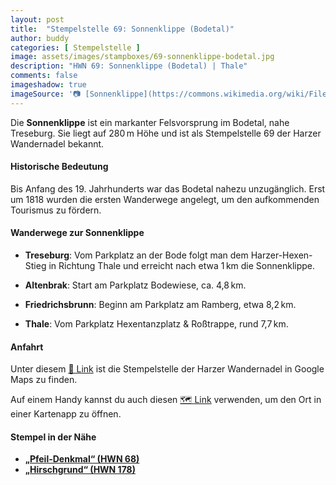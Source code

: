 ```yaml
---
layout: post
title:  "Stempelstelle 69: Sonnenklippe (Bodetal)"
author: buddy
categories: [ Stempelstelle ]
image: assets/images/stampboxes/69-sonnenklippe-bodetal.jpg
description: "HWN 69: Sonnenklippe (Bodetal) | Thale"
comments: false
imageshadow: true
imageSource: '📷 [Sonnenklippe](https://commons.wikimedia.org/wiki/File:Sonnenklippe.jpg) von <a href="//commons.wikimedia.org/wiki/User:B.Thomas95" title="User:B.Thomas95">Thomas Binder</a> unter Lizenz [CC BY-SA 4.0](https://creativecommons.org/licenses/by-sa/4.0)'
---
```


Die **Sonnenklippe** ist ein markanter Felsvorsprung im Bodetal, nahe Treseburg. Sie liegt auf 280 m Höhe und ist als Stempelstelle 69 der Harzer Wandernadel bekannt.

#### Historische Bedeutung

Bis Anfang des 19. Jahrhunderts war das Bodetal nahezu unzugänglich. Erst um 1818 wurden die ersten Wanderwege angelegt, um den aufkommenden Tourismus zu fördern.

#### Wanderwege zur Sonnenklippe

- **Treseburg**: Vom Parkplatz an der Bode folgt man dem Harzer-Hexen-Stieg in Richtung Thale und erreicht nach etwa 1 km die Sonnenklippe.

- **Altenbrak**: Start am Parkplatz Bodewiese, ca. 4,8 km.

- **Friedrichsbrunn**: Beginn am Parkplatz am Ramberg, etwa 8,2 km.

- **Thale**: Vom Parkplatz Hexentanzplatz & Roßtrappe, rund 7,7 km.

#### Anfahrt

Unter diesem [📍 Link](https://www.google.com/maps/dir/?api=1&origin=&destination=51.722%2C%2010.97013) ist die Stempelstelle der Harzer Wandernadel in Google Maps zu finden.

<div class="android-only">
  Auf einem Handy kannst du auch diesen 
  <a href="geo:51.722,10.97013">🗺️ Link</a> 
  verwenden, um den Ort in einer Kartenapp zu öffnen.
  <p></p>
</div>

#### Stempel in der Nähe

- [**„Pfeil-Denkmal“ (HWN 68)**](/stempelstelle-068-pfeil-denkmal)
- [**„Hirschgrund“ (HWN 178)**](/stempelstelle-178-hirschgrund-am-gasthaus-koenigskrug)
